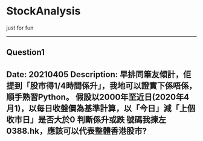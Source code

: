 # StockAnalysis
just for fun

-----------------------------------------------------------------
## Question1
Date: 20210405
Description:
早排同筆友傾計，佢提到「股市得1/4時間係升」，我地可以證實下係唔係，順手熟習Python。
假設以2000年至近日(2020年4月1)，以每日收盤價為基準計算，以「今日」減「上個收市日」是否大於0 判斷係升或跌
號碼我揀左0388.hk，應該可以代表整體香港股市?
-----------------------------------------------------------------
